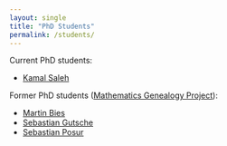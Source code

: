```yaml
---
layout: single
title: "PhD Students"
permalink: /students/
---
```

Current PhD students:
* [Kamal Saleh](https://github.com/kamalsaleh)

Former PhD students ([Mathematics Genealogy Project](https://www.genealogy.math.ndsu.nodak.edu/id.php?id=61353)):
* [Martin Bies](https://github.com/HereAround)
* [Sebastian Gutsche](https://sebasguts.github.io/)
* [Sebastian Posur](https://sebastianpos.github.io/)
